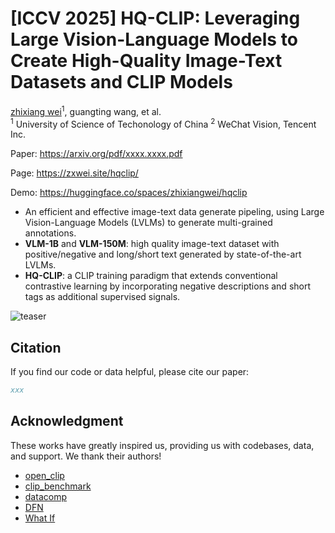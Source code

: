 # [ICCV 2025] HQ-CLIP: Leveraging Large Vision-Language Models to Create High-Quality Image-Text Datasets and CLIP Models
[zhixiang wei](https://zxwei.site)<sup>1</sup>, guangting wang, et al. <br />
<sup>1</sup> University of Science of Techonology of China    <sup>2</sup> WeChat Vision, Tencent Inc.

Paper: https://arxiv.org/pdf/xxxx.xxxx.pdf

Page: https://zxwei.site/hqclip/

Demo: https://huggingface.co/spaces/zhixiangwei/hqclip

* An efficient and effective image-text data generate pipeling, using Large Vision-Language Models (LVLMs) to generate multi-grained annotations.
* **VLM-1B** and **VLM-150M**: high quality image-text dataset with positive/negative and long/short text generated by state-of-the-art LVLMs.
* **HQ-CLIP**: a CLIP training paradigm that extends conventional contrastive learning by incorporating negative descriptions and short tags as additional supervised signals.
  
![teaser](https://github.com/user-attachments/assets/e700f75b-e0a5-4328-8466-6b496a4f971d)

## Citation
If you find our code or data helpful, please cite our paper:
```bibtex
xxx
```

## Acknowledgment
These works have greatly inspired us, providing us with codebases, data, and support. We thank their authors!
* [open_clip](https://github.com/mlfoundations/open_clip.git)
* [clip_benchmark](https://github.com/LAION-AI/CLIP_benchmark)
* [datacomp](https://github.com/mlfoundations/datacomp)
* [DFN](https://huggingface.co/collections/apple/dfn-models-data-659ecf85cebd98088a9d9a3b)
* [What If](https://huggingface.co/datasets/UCSC-VLAA/Recap-DataComp-1B)
